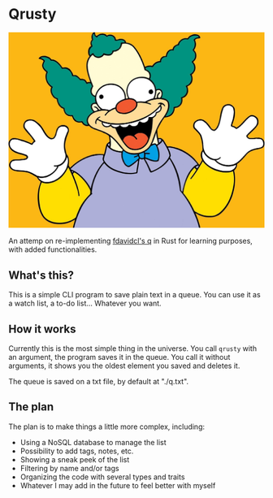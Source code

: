 # Qrusty

![](pics/krusty.jpg)

An attemp on re-implementing [fdavidcl's q](https://github.com/fdavidcl/q) in Rust for learning purposes, with added functionalities.

## What's this?

This is a simple CLI program to save plain text in a queue. You can use it as a watch list, a to-do list... Whatever you want.

## How it works

Currently this is the most simple thing in the universe. You call ```qrusty``` with an argument, the program saves it in the queue.
You call it without arguments, it shows you the oldest element you saved and deletes it. 

The queue is saved on a txt file, by default at "./q.txt". 

## The plan

The plan is to make things a little more complex, including:
- Using a NoSQL database to manage the list
- Possibility to add tags, notes, etc.
- Showing a sneak peek of the list
- Filtering by name and/or tags
- Organizing the code with several types and traits
- Whatever I may add in the future to feel better with myself

